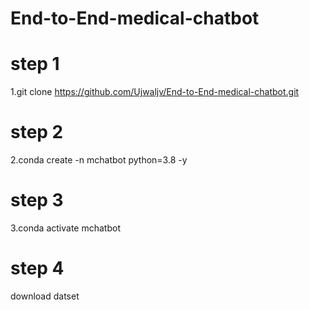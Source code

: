 # End-to-End-medical-chatbot
# step 1
 1.git clone https://github.com/Ujwaljv/End-to-End-medical-chatbot.git
# step 2
 2.conda create -n mchatbot python=3.8 -y
 # step 3
 3.conda activate mchatbot
 # step 4
  download datset
